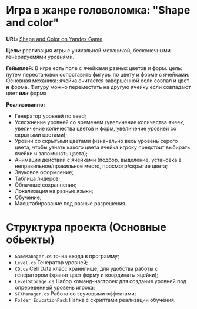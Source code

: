 # Игра в жанре головоломка: "Shape and color"
**URL:** [Shape and Color on Yandex Game](https://yandex.ru/games/app/341950)

**Цель:** реализация игры с уникальной механикой, бесконечными генерируемями уровнями.

**Геймплей:** В игре есть поле с ячейками разных цветов и форм. цель: путем перестановок сопоставить фигуры по цвету и форме с ячейками. 
Основная механика: ячейка считается завершенной если совпал и цвет ***и*** форма. Фигуру можно переместить на другую ячейку если совпадают цвет ***или*** форма

**Реализованно:**
- Генератор уровней по seed;
- Усложнение уровней со временем (увеличение количества ячеек, увеличение количества цветов и форм, увеличение уровней со скрытыми цветами);
- Уровни со скрытыми цветами (изначально весь уровень серого цвета, чтобы узнать какого цвета ячейка игроку предстоит выбирать ячейки и запоминать цвета);
- Анимации действий с ячейками (подбор, выделение, установка в неправильное/правильное место, просмотр/скрытие цвета;
- Звуковое оформление;
- Таблица лидеров;
- Облачные сохраннения;
- Локализация на разные языки;
- Обучение;
- Масштабирование под разные разрешения.

# Структура проекта (Основные обьекты)
- `GameManager.cs` точка входа в программу;
- `Level.cs` Генератор уровней;
- `CD.cs` Cell Data класс хранилище, для удобства работы с генератором (хранит цвет форму и координаты яцейки);
- `LevelStorage.cs` Набор команд-настроек для создания уровней под опререденный уровень игрока;
- `SFXManager.cs` Работа со звуковыми эффектами;
- `Folder EducationPack` Папка с скриптами реализации обучения.

